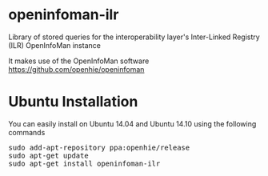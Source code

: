 openinfoman-ilr
===============

Library of stored queries for the interoperability layer's Inter-Linked Registry (ILR) OpenInfoMan instance

It makes use of the OpenInfoMan software https://github.com/openhie/openinfoman

Ubuntu Installation
===================
You can easily install on Ubuntu 14.04 and Ubuntu 14.10 using the following commands
<pre>
sudo add-apt-repository ppa:openhie/release
sudo apt-get update
sudo apt-get install openinfoman-ilr
</pre>
